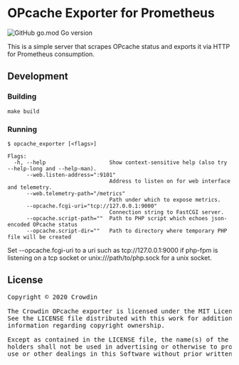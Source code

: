 # OPcache Exporter for Prometheus

![GitHub go.mod Go version](https://img.shields.io/github/go-mod/go-version/crowdin/opcache-exporter)

This is a simple server that scrapes OPcache status and exports it via HTTP for Prometheus consumption.

## Development

### Building

```
make build
```

### Running

```
$ opcache_exporter [<flags>]

Flags:
  -h, --help                    Show context-sensitive help (also try --help-long and --help-man).
      --web.listen-address=":9101"
                                Address to listen on for web interface and telemetry.
      --web.telemetry-path="/metrics"
                                Path under which to expose metrics.
      --opcache.fcgi-uri="tcp://127.0.0.1:9000"
                                Connection string to FastCGI server.
      --opcache.script-path=""  Path to PHP script which echoes json-encoded OPcache status
      --opcache.script-dir=""   Path to directory where temporary PHP file will be created
```

Set --opcache.fcgi-uri to a uri such as tcp://127.0.0.1:9000 if php-fpm is listening on a tcp socket or unix:///path/to/php.sock for a unix socket.

## License
<pre>
Copyright © 2020 Crowdin

The Crowdin OPcache exporter is licensed under the MIT License.
See the LICENSE file distributed with this work for additional
information regarding copyright ownership.

Except as contained in the LICENSE file, the name(s) of the above copyright
holders shall not be used in advertising or otherwise to promote the sale,
use or other dealings in this Software without prior written authorization.
</pre>
